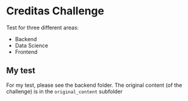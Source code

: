 # Creditas Challenge

Test for three different areas:
- Backend
- Data Science
- Frontend

## My test
For my test, please see the backend folder.
The original content (of the challenge) is in the `original_content` subfolder